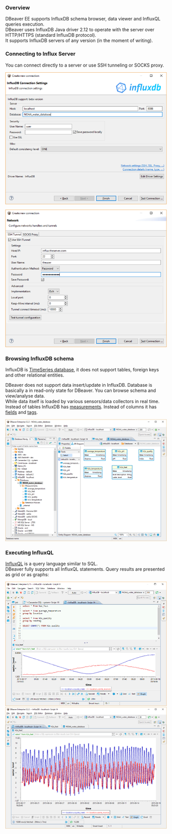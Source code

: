 ### Overview

DBeaver EE supports InfluxDB schema browser, data viewer and InfluxQL queries execution.  
DBeaver uses InfluxDB Java driver 2.12 to operate with the server over HTTP/HTTPS (standard InfluxDB protocol).  
It supports InfluxDB servers of any version (in the moment of writing).  

### Connecting to Influx Server

You can connect directly to a server or use SSH tunneling or SOCKS proxy.  

![](images/database/influxdb/influxdb-connection-init.png)

![](images/database/influxdb/influxdb-connection-ssh.png)

### Browsing InfluxDB schema

InfluxDB is <a href="https://docs.influxdata.com/influxdb/v1.6/concepts/crosswalk/">TimeSeries database</a>, it does not support tables, foreign keys and other relational entities.</p>
DBeaver does not support data insert/update in InfluxDB. Database is basically a in read-only state for DBeaver. You can browse schema and view/analyse data.  
While data itself is loaded by various sensors/data collectors in real time.  
Instead of tables InfluxDB has <a href="https://docs.influxdata.com/influxdb/v1.6/concepts/key_concepts/#measurement">measurements</a>. Instead of columns it has <a href="https://docs.influxdata.com/influxdb/v1.6/concepts/key_concepts/#field-key">fields</a> and <a href="https://docs.influxdata.com/influxdb/v1.6/concepts/key_concepts/#tag-key">tags</a>.  

![](images/database/influxdb/inflixdb-schema.png)

### Executing InfluxQL
<a href="https://docs.influxdata.com/influxdb/v1.6/query_language/">InfluxQL</a> is a query language similar to SQL.  
DBeaver fully supports all InfluxQL statements. Query results are presented as grid or as graphs:  

![](images/database/influxdb/inflixdb-ql.png)
![](images/database/influxdb/inflixdb-ql2.png)
